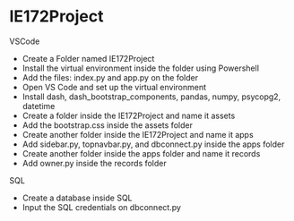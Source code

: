 # IE172Project
VSCode
- Create a Folder named IE172Project
- Install the virtual environment inside the folder using Powershell
- Add the files: index.py and app.py on the folder
- Open VS Code and set up the virtual environment
- Install dash, dash_bootstrap_components, pandas, numpy, psycopg2, datetime
- Create a folder inside the IE172Project and name it assets
- Add the bootstrap.css inside the assets folder
- Create another folder inside the IE172Project and name it apps
- Add sidebar.py, topnavbar.py, and dbconnect.py inside the apps folder
- Create another folder inside the apps folder and name it records
- Add owner.py inside the records folder

SQL
- Create a database inside SQL
- Input the SQL credentials on dbconnect.py
